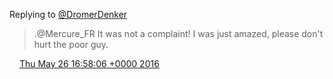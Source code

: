 Replying to [@DromerDenker](https://twitter.com/Mercure_FR/status/735447011919564800)

> \.@Mercure\_FR It was not a complaint\! I was just amazed, please don't hurt the poor guy\.

<img src="../../media/tweet.ico" width="12" /> [Thu May 26 16:58:06 +0000 2016](https://twitter.com/DromerDenker/status/735877685042413569)